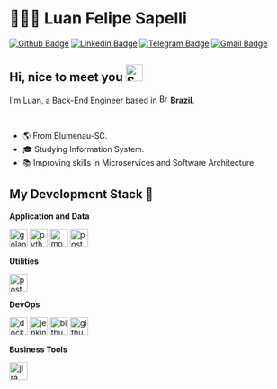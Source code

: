 # 👨🏼‍🚀 Luan Felipe Sapelli

[![Github Badge](https://img.shields.io/badge/-Github-000?style=for-the-badge&logo=Github&logoColor=white&link=https://github.com/luansapelli)](https://github.com/luansapelli)
[![Linkedin Badge](https://img.shields.io/badge/-LinkedIn-blue?style=for-the-badge&logo=Linkedin&logoColor=white&link=https://www.linkedin.com/in/luansapelli/)](https://www.linkedin.com/in/luansapelli/)
[![Telegram Badge](https://img.shields.io/badge/-Telegram-1ca0f1?style=for-the-badge&labelColor=1ca0f1&logo=telegram&logoColor=white&link=https://t.me/luansapelli)](https://t.me/luansapelli)
[![Gmail Badge](https://img.shields.io/badge/-Gmail-c14438?style=for-the-badge&logo=Gmail&logoColor=white&link=mailto:luansapelli@gmail.com)](mailto:luansapelli@gmail.com)

## Hi, nice to meet you <img width="30" src="https://emojis.slackmojis.com/emojis/images/1531849430/4246/blob-sunglasses.gif?1531849430" alt="Sunglasses emoji" />

<p>
  I'm Luan, a Back-End Engineer based in 
  <img width="16" src="https://www.flaticon.com/svg/static/icons/svg/197/197386.svg" alt="Brazil" />
  <b>Brazil</b>.
</p>

<br/>

- 🌎 From Blumenau-SC.
- 🎓 Studying Information System.
- 📚 Improving skills in Microservices and Software Architecture.

## My Development Stack 🚀

**Application and Data**
<p>
<img height="32" src="https://cdn.iconscout.com/icon/free/png-256/go-77-1175166.png" alt="golang"/>
<img height="32" src="https://cdn.iconscout.com/icon/free/png-256/python-2-226051.png" alt="python"/>
<img height="32" src="https://cdn.iconscout.com/icon/free/png-256/mongodb-4-1175139.png" alt="mongodb"/>
<img height="32" src="https://cdn.iconscout.com/icon/free/png-256/postgresql-8-1175119.png" alt="postgresql"/>
</p>

**Utilities**
<p>
<img height="32" src="https://sdtimes.com/wp-content/uploads/2018/08/logo-glyph.png" alt="postman"/>
</p>

**DevOps**
<p>
<img height="32" src="https://cdn.iconscout.com/icon/free/png-256/docker-12-1175229.png" alt="docker"/>
<img height="32" src="https://cdn.iconscout.com/icon/free/png-256/jenkins-1-282385.png" alt="jenkins"/>
<img height="32" src="https://cdn4.iconfinder.com/data/icons/logos-and-brands/512/44_Bitbucket_logo_logos-512.png" alt="bitbucket"/>
<img height="32" src="https://cdn.iconscout.com/icon/free/png-256/github-1521500-1288242.png" alt="github"/>
</p>

**Business Tools**
<p>
<img height="32" src="https://cdn.worldvectorlogo.com/logos/jira-1.svg" alt="jira"/></code>
</p>

<br/>
